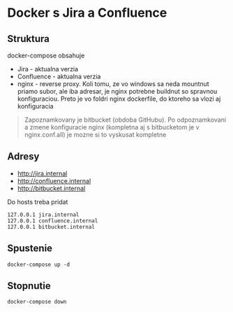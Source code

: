 # Docker s Jira a Confluence
## Struktura
docker-compose obsahuje
- Jira - aktualna verzia
- Confluence - aktualna verzia
- nginx - reverse proxy. Koli tomu, ze vo windows sa neda mountnut priamo subor, ale iba adresar, je nginx potrebne buildnut so spravnou konfiguraciou. Preto je vo foldri nginx dockerfile, do ktoreho sa vlozi aj konfiguracia

> Zapoznamkovany je bitbucket (obdoba GitHubu). Po odpoznamkovani a zmene konfiguracie nginx (kompletna aj s bitbucketom je v nginx.conf.all) je mozne si to vyskusat kompletne

## Adresy
- http://jira.internal
- http://confluence.internal
- http://bitbucket.internal

Do hosts treba pridat
```
127.0.0.1 jira.internal
127.0.0.1 confluence.internal
127.0.0.1 bitbucket.internal
```

## Spustenie
```
docker-compose up -d
```

## Stopnutie
```
docker-compose down
```
